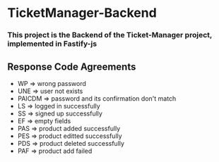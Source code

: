 # TicketManager-Backend
### This project is the Backend of the Ticket-Manager project, implemented in Fastify-js

## Response Code Agreements
+ WP => wrong password
+ UNE => user not exists
+ PAICDM => password and its confirmation don't match
+ LS => logged in successfully
+ SS => signed up successfully
+ EF => empty fields
+ PAS => product added successfully
+ PES => product editted successfully
+ PDS => product deleted successfully
+ PAF => product add failed